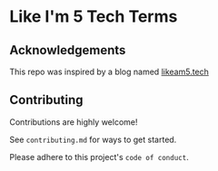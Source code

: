 
# Like I'm 5 Tech Terms



## Acknowledgements

This repo was inspired by a blog named [likeam5.tech](https://likeamfive.tech/)
 
 
## Contributing

Contributions are highly welcome!

See `contributing.md` for ways to get started.

Please adhere to this project's `code of conduct`.

